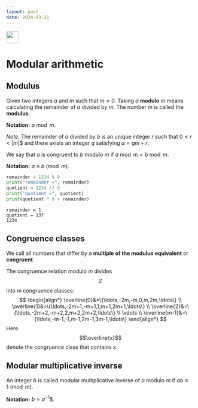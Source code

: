 ```yaml
---
layout: post
date: 2024-03-21
---
```


<td>
  <a target="_blank" href="https://colab.research.google.com/drive/1nWwQLzSBcx9umh-zOA3bvY2itj6_Wm1o?usp=sharing"><img src="https://upload.wikimedia.org/wikipedia/commons/thumb/d/d0/Google_Colaboratory_SVG_Logo.svg/320px-Google_Colaboratory_SVG_Logo.svg.png" height=32 /></a>
</td>

# Modular arithmetic

## Modulus

Given two integers $a$ and $m$ such that $m\ne 0$. Taking $a$ **modulo** $m$ means calculating the remainder of $a$ divided by $m$.  The number $m$ is called the **modulus**.

**Notation:** $a\bmod m$.

*Note.* The remainder of $a$ divided by $b$ is an unique integer $r$ such that $0\le r< |m|$$ and there exists an integer $q$ satisfying $a=qm+r$.

We say that $a$ is congruent to $b$ modulo $m$ if $a\bmod m=b\bmod m$.

**Notation:** $a\equiv b\pmod m$.


```python
remainder = 1234 % 9
print("remainder =", remainder)
quotient = 1234 // 9
print("quotient =", quotient)
print(quotient * 9 + remainder)
```

    remainder = 1
    quotient = 137
    1234


## Congruence classes
We call all numbers that differ by a **multiple of the modulus** **equivalent** or **congruent**.

The congruence relation modulo $m$ divides $$\mathbb{Z}$$ into $m$ congruence classes:
$$
\begin{align*}
\overline{0}&=\{\ldots,-2m,-m,0,m,2m,\ldots\} \\
\overline{1}&=\{\ldots,-2m+1,-m+1,1,m+1,2m+1,\ldots\} \\
\overline{2}&=\{\ldots,-2m+2,-m+2,2,m+2,2m+2,\ldots\} \\
\vdots \\
\overline{m-1}&=\{\ldots,-m-1,-1,m-1,2m-1,3m-1,\ldots\}
\end{align*}
$$
Here $$\overline{x}$$ denote the congruence class that contains $x$.

## Modular multiplicative inverse
An integer $b$ is called modular multiplicative inverse of $a$ modulo $m$ if $ab\equiv 1\pmod m$.

**Notation:** $b=a^{-1}$$.

